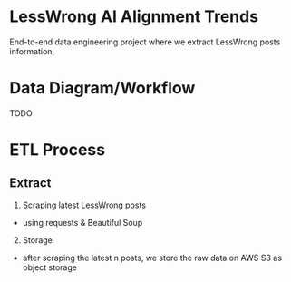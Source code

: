 # LessWrong AI Alignment Trends
End-to-end data engineering project where we extract LessWrong posts information,  

# Data Diagram/Workflow
TODO

# ETL Process

## Extract
1. Scraping latest LessWrong posts
- using requests & Beautiful Soup 


2. Storage
- after scraping the latest n posts, we store the raw data on AWS S3 as object storage